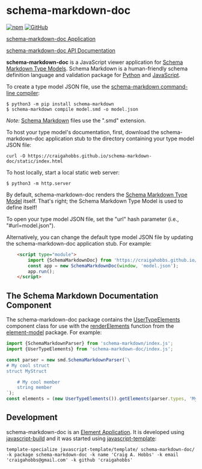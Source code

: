 # schema-markdown-doc

[![npm](https://img.shields.io/npm/v/schema-markdown-doc)](https://www.npmjs.com/package/schema-markdown-doc)
[![GitHub](https://img.shields.io/github/license/craigahobbs/schema-markdown-doc)](https://github.com/craigahobbs/schema-markdown-doc/blob/main/LICENSE)

[schema-markdown-doc Application](https://craigahobbs.github.io/schema-markdown-doc/)

[schema-markdown-doc API Documentation](https://craigahobbs.github.io/schema-markdown-doc/doc/)

**schema-markdown-doc** is a JavaScript viewer application for
[Schema Markdown Type Models](https://craigahobbs.github.io/schema-markdown-doc/#name=TypeModel).
Schema Markdown is a human-friendly schema definition language and validation package for
[Python](https://github.com/craigahobbs/schema-markdown)
and
[JavaScript](https://github.com/craigahobbs/schema-markdown-js).

To create a type model JSON file, use the
[schema-markdown command-line compiler](https://craigahobbs.github.io/schema-markdown/tool.html):

```
$ python3 -m pip install schema-markdown
$ schema-markdown compile model.smd -o model.json
```

*Note:* [Schema Markdown](https://craigahobbs.github.io/schema-markdown/schema-markdown.html)
files use the ".smd" extension.

To host your type model's documentation, first, download the schema-markdown-doc application stub to
the directory containing your type model JSON file:

```
curl -O https://craigahobbs.github.io/schema-markdown-doc/static/index.html
```

To host locally, start a local static web server:

```
$ python3 -m http.server
```

By default, schema-markdown-doc renders the
[Schema Markdown Type Model](https://craigahobbs.github.io/schema-markdown-doc/#name=TypeModel)
itself. That's right; the Schema Markdown Type Model is used to define itself!

To open your type model JSON file, set the "url" hash parameter (i.e., "#url=model.json").

Alternatively, you can change the default type model JSON file by updating the schema-markdown-doc
application stub. For example:

``` html
    <script type="module">
        import {SchemaMarkdownDoc} from 'https://craigahobbs.github.io/schema-markdown-doc/lib/app.js';
        const app = new SchemaMarkdownDoc(window, 'model.json');
        app.run();
    </script>
```


## The Schema Markdown Documentation Component

The schema-markdown-doc package contains the
[UserTypeElements](https://craigahobbs.github.io/schema-markdown-doc/doc/UserTypeElements.html)
component class for use with the
[renderElements](https://craigahobbs.github.io/element-model/global.html#renderElements)
function from the
[element-model](https://www.npmjs.com/package/element-model)
package. For example:

``` javascript
import {SchemaMarkdownParser} from 'schema-markdown/index.js';
import {UserTypeElements} from 'schema-markdown-doc/index.js';

const parser = new smd.SchemaMarkdownParser(`\
# My cool struct
struct MyStruct

    # My cool member
    string member
`);
const elements = (new UserTypeElements()).getElements(parser.types, 'MyStruct');
```


## Development

schema-markdown-doc is an [Element Application](https://github.com/craigahobbs/element-app#readme).
It is developed using [javascript-build](https://github.com/craigahobbs/javascript-build#readme)
and it was started using [javascript-template](https://github.com/craigahobbs/javascript-template#readme):

```
template-specialize javascript-template/template/ schema-markdown-doc/ -k package schema-markdown-doc -k name 'Craig A. Hobbs' -k email 'craigahobbs@gmail.com' -k github 'craigahobbs'
```
